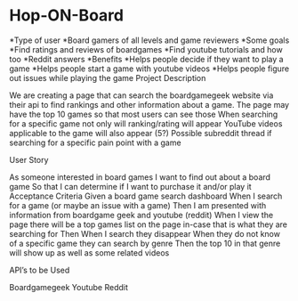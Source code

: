 # Hop-ON-Board
*Type of user
    *Board gamers of all levels and game reviewers
*Some goals
    *Find ratings and reviews of boardgames
    *Find youtube tutorials and how too
    *Reddit answers
*Benefits
    *Helps people decide if they want to play a game
    *Helps people start a game with youtube videos
    *Helps people figure out issues while playing the game 
Project Description

We are creating a page that can search the boardgamegeek website via their api to find rankings and other information about a game.
The page may have the top 10 games so that most users can see those
When searching for a specific game not only will ranking/rating will appear
YouTube videos applicable to the game will also appear (5?)
Possible subreddit thread if searching for a specific pain point with a game

User Story

As someone interested in board games
I want to find out about a board game
So that I can determine if I want to purchase it and/or play it
Acceptance Criteria
Given a board game search dashboard
When I search for a game (or maybe an issue with a game)
Then I am presented with information from boardgame geek and youtube (reddit)
When I view the page there will be a top games list on the page in-case that is what they are searching for
Then When I search they disappear 
When they do not know of a specific game they can search by genre
Then the top 10 in that genre will show up as well as some related videos

API’s to be Used

Boardgamegeek
Youtube
Reddit
